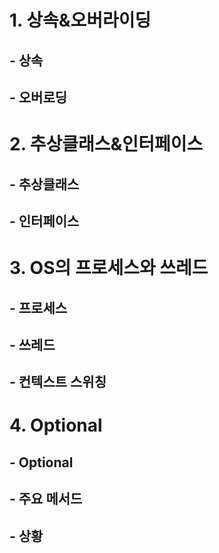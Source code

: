 # 1. 상속&오버라이딩
## - 상속
## 
## - 오버로딩

# 2. 추상클래스&인터페이스
## - 추상클래스
## - 인터페이스

# 3. OS의 프로세스와 쓰레드
## - 프로세스
## - 쓰레드
## - 컨텍스트 스위칭

# 4. Optional
## - Optional
## - 주요 메서드
## - 상황
